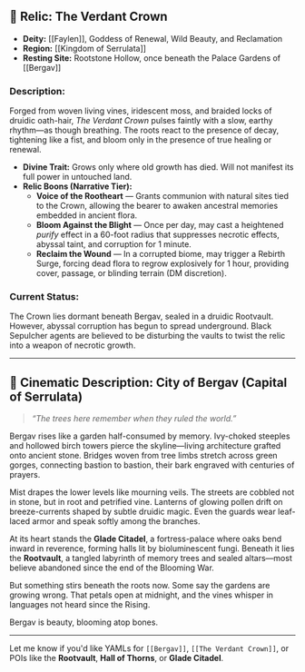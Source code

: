 ## 🌿 Relic: The Verdant Crown

- **Deity:** [[Faylen]], Goddess of Renewal, Wild Beauty, and Reclamation  
- **Region:** [[Kingdom of Serrulata]]  
- **Resting Site:** Rootstone Hollow, once beneath the Palace Gardens of [[Bergav]]

### Description:
Forged from woven living vines, iridescent moss, and braided locks of druidic oath-hair, *The Verdant Crown* pulses faintly with a slow, earthy rhythm—as though breathing. The roots react to the presence of decay, tightening like a fist, and bloom only in the presence of true healing or renewal.

- **Divine Trait:** Grows only where old growth has died. Will not manifest its full power in untouched land.
- **Relic Boons (Narrative Tier):**
  - **Voice of the Rootheart** — Grants communion with natural sites tied to the Crown, allowing the bearer to awaken ancestral memories embedded in ancient flora.
  - **Bloom Against the Blight** — Once per day, may cast a heightened *purify* effect in a 60-foot radius that suppresses necrotic effects, abyssal taint, and corruption for 1 minute.
  - **Reclaim the Wound** — In a corrupted biome, may trigger a Rebirth Surge, forcing dead flora to regrow explosively for 1 hour, providing cover, passage, or blinding terrain (DM discretion).

### Current Status:
The Crown lies dormant beneath Bergav, sealed in a druidic Rootvault. However, abyssal corruption has begun to spread underground. Black Sepulcher agents are believed to be disturbing the vaults to twist the relic into a weapon of necrotic growth.

---

## 🎨 Cinematic Description: City of Bergav (Capital of Serrulata)

> *“The trees here remember when they ruled the world.”*

Bergav rises like a garden half-consumed by memory. Ivy-choked steeples and hollowed birch towers pierce the skyline—living architecture grafted onto ancient stone. Bridges woven from tree limbs stretch across green gorges, connecting bastion to bastion, their bark engraved with centuries of prayers.

Mist drapes the lower levels like mourning veils. The streets are cobbled not in stone, but in root and petrified vine. Lanterns of glowing pollen drift on breeze-currents shaped by subtle druidic magic. Even the guards wear leaf-laced armor and speak softly among the branches.

At its heart stands the **Glade Citadel**, a fortress-palace where oaks bend inward in reverence, forming halls lit by bioluminescent fungi. Beneath it lies the **Rootvault**, a tangled labyrinth of memory trees and sealed altars—most believe abandoned since the end of the Blooming War.

But something stirs beneath the roots now. Some say the gardens are growing wrong. That petals open at midnight, and the vines whisper in languages not heard since the Rising.

Bergav is beauty, blooming atop bones.

---

Let me know if you'd like YAMLs for `[[Bergav]]`, `[[The Verdant Crown]]`, or POIs like the **Rootvault**, **Hall of Thorns**, or **Glade Citadel**.
